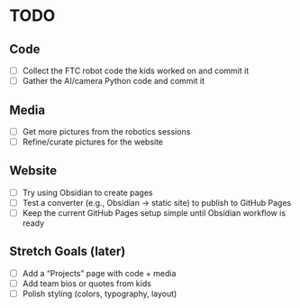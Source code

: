 # TODO

## Code

- [ ] Collect the FTC robot code the kids worked on and commit it
- [ ] Gather the AI/camera Python code and commit it

## Media

- [ ] Get more pictures from the robotics sessions
- [ ] Refine/curate pictures for the website

## Website

- [ ] Try using Obsidian to create pages
- [ ] Test a converter (e.g., Obsidian → static site) to publish to GitHub Pages
- [ ] Keep the current GitHub Pages setup simple until Obsidian workflow is ready

## Stretch Goals (later)

- [ ] Add a “Projects” page with code + media
- [ ] Add team bios or quotes from kids
- [ ] Polish styling (colors, typography, layout)
